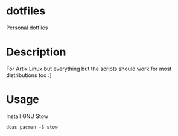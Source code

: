 # dotfiles
Personal dotfiles 

# Description
For Artix Linux but everything but the scripts should work for most distributions too :]

# Usage
Install GNU Stow
```
doas pacman -S stow
```

